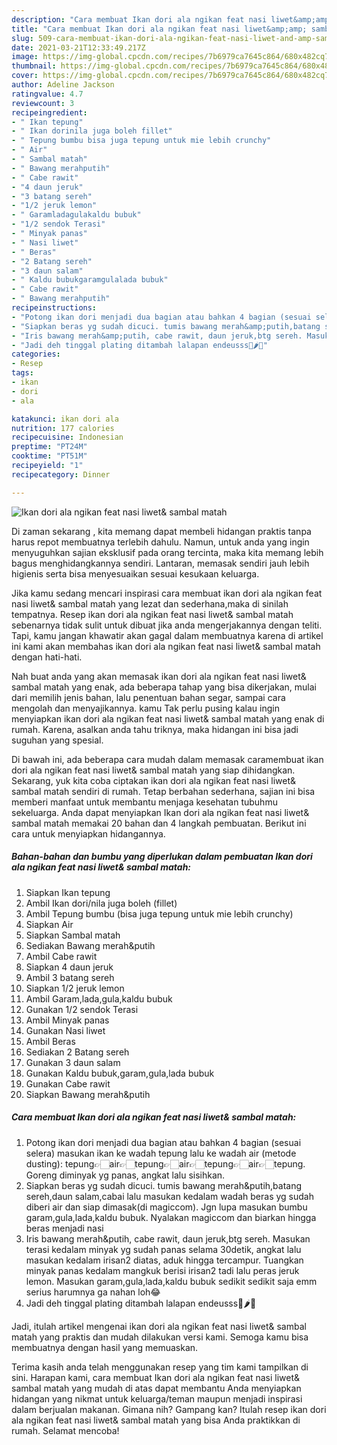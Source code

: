 ```yaml
---
description: "Cara membuat Ikan dori ala ngikan feat nasi liwet&amp;amp; sambal matah yang lezat Untuk Jualan"
title: "Cara membuat Ikan dori ala ngikan feat nasi liwet&amp;amp; sambal matah yang lezat Untuk Jualan"
slug: 509-cara-membuat-ikan-dori-ala-ngikan-feat-nasi-liwet-and-amp-sambal-matah-yang-lezat-untuk-jualan
date: 2021-03-21T12:33:49.217Z
image: https://img-global.cpcdn.com/recipes/7b6979ca7645c864/680x482cq70/ikan-dori-ala-ngikan-feat-nasi-liwet-sambal-matah-foto-resep-utama.jpg
thumbnail: https://img-global.cpcdn.com/recipes/7b6979ca7645c864/680x482cq70/ikan-dori-ala-ngikan-feat-nasi-liwet-sambal-matah-foto-resep-utama.jpg
cover: https://img-global.cpcdn.com/recipes/7b6979ca7645c864/680x482cq70/ikan-dori-ala-ngikan-feat-nasi-liwet-sambal-matah-foto-resep-utama.jpg
author: Adeline Jackson
ratingvalue: 4.7
reviewcount: 3
recipeingredient:
- " Ikan tepung"
- " Ikan dorinila juga boleh fillet"
- " Tepung bumbu bisa juga tepung untuk mie lebih crunchy"
- " Air"
- " Sambal matah"
- " Bawang merahputih"
- " Cabe rawit"
- "4 daun jeruk"
- "3 batang sereh"
- "1/2 jeruk lemon"
- " Garamladagulakaldu bubuk"
- "1/2 sendok Terasi"
- " Minyak panas"
- " Nasi liwet"
- " Beras"
- "2 Batang sereh"
- "3 daun salam"
- " Kaldu bubukgaramgulalada bubuk"
- " Cabe rawit"
- " Bawang merahputih"
recipeinstructions:
- "Potong ikan dori menjadi dua bagian atau bahkan 4 bagian (sesuai selera) masukan ikan ke wadah tepung lalu ke wadah air (metode dusting): tepung👉🏻air👉🏻tepung👉🏻air👉🏻tepung👉🏻air👉🏻tepung. Goreng diminyak yg panas, angkat lalu sisihkan."
- "Siapkan beras yg sudah dicuci. tumis bawang merah&amp;putih,batang sereh,daun salam,cabai lalu masukan kedalam wadah beras yg sudah diberi air dan siap dimasak(di magiccom). Jgn lupa masukan bumbu garam,gula,lada,kaldu bubuk. Nyalakan magiccom dan biarkan hingga beras menjadi nasi"
- "Iris bawang merah&amp;putih, cabe rawit, daun jeruk,btg sereh. Masukan terasi kedalam minyak yg sudah panas selama 30detik, angkat lalu masukan kedalam irisan2 diatas, aduk hingga tercampur. Tuangkan minyak panas kedalam mangkuk berisi irisan2 tadi lalu peras jeruk lemon. Masukan garam,gula,lada,kaldu bubuk sedikit sedikit saja emm serius harumnya ga nahan loh😂"
- "Jadi deh tinggal plating ditambah lalapan endeusss🤭🌶💋"
categories:
- Resep
tags:
- ikan
- dori
- ala

katakunci: ikan dori ala 
nutrition: 177 calories
recipecuisine: Indonesian
preptime: "PT24M"
cooktime: "PT51M"
recipeyield: "1"
recipecategory: Dinner

---
```



![Ikan dori ala ngikan feat nasi liwet&amp; sambal matah](https://img-global.cpcdn.com/recipes/7b6979ca7645c864/680x482cq70/ikan-dori-ala-ngikan-feat-nasi-liwet-sambal-matah-foto-resep-utama.jpg)

Di zaman  sekarang , kita memang dapat membeli hidangan praktis tanpa harus repot membuatnya terlebih dahulu. Namun, untuk anda yang ingin menyuguhkan sajian eksklusif pada orang tercinta, maka kita memang lebih bagus menghidangkannya sendiri. Lantaran, memasak sendiri jauh lebih higienis serta bisa menyesuaikan sesuai kesukaan keluarga.

Jika kamu sedang mencari inspirasi cara membuat ikan dori ala ngikan feat nasi liwet&amp; sambal matah yang lezat dan sederhana,maka di sinilah tempatnya. Resep ikan dori ala ngikan feat nasi liwet&amp; sambal matah  sebenarnya tidak sulit untuk dibuat jika anda mengerjakannya dengan teliti. Tapi, kamu jangan khawatir akan gagal dalam membuatnya 
karena di artikel ini kami akan membahas ikan dori ala ngikan feat nasi liwet&amp; sambal matah dengan hati-hati.  



Nah buat anda yang akan memasak ikan dori ala ngikan feat nasi liwet&amp; sambal matah yang enak, ada beberapa tahap yang bisa dikerjakan, mulai dari memilih jenis bahan, lalu penentuan bahan segar, sampai cara mengolah dan menyajikannya. kamu Tak perlu pusing kalau ingin menyiapkan ikan dori ala ngikan feat nasi liwet&amp; sambal matah yang enak di rumah. Karena, asalkan anda  tahu triknya, maka hidangan ini bisa jadi suguhan yang spesial.

Di bawah ini, ada beberapa cara mudah dalam memasak caramembuat ikan dori ala ngikan feat nasi liwet&amp; sambal matah yang siap dihidangkan. Sekarang, yuk kita coba ciptakan ikan dori ala ngikan feat nasi liwet&amp; sambal matah sendiri di rumah. Tetap berbahan sederhana, sajian ini bisa memberi manfaat untuk membantu menjaga kesehatan tubuhmu sekeluarga. Anda dapat menyiapkan Ikan dori ala ngikan feat nasi liwet&amp; sambal matah memakai 20 bahan dan 4 langkah pembuatan. Berikut ini cara untuk menyiapkan hidangannya.

<!--inarticleads1-->

##### Bahan-bahan dan bumbu yang diperlukan dalam pembuatan Ikan dori ala ngikan feat nasi liwet&amp; sambal matah:

1. Siapkan  Ikan tepung
1. Ambil  Ikan dori/nila juga boleh (fillet)
1. Ambil  Tepung bumbu (bisa juga tepung untuk mie lebih crunchy)
1. Siapkan  Air
1. Siapkan  Sambal matah
1. Sediakan  Bawang merah&amp;putih
1. Ambil  Cabe rawit
1. Siapkan 4 daun jeruk
1. Ambil 3 batang sereh
1. Siapkan 1/2 jeruk lemon
1. Ambil  Garam,lada,gula,kaldu bubuk
1. Gunakan 1/2 sendok Terasi
1. Ambil  Minyak panas
1. Gunakan  Nasi liwet
1. Ambil  Beras
1. Sediakan 2 Batang sereh
1. Gunakan 3 daun salam
1. Gunakan  Kaldu bubuk,garam,gula,lada bubuk
1. Gunakan  Cabe rawit
1. Siapkan  Bawang merah&amp;putih




<!--inarticleads2-->

##### Cara membuat Ikan dori ala ngikan feat nasi liwet&amp; sambal matah:

1. Potong ikan dori menjadi dua bagian atau bahkan 4 bagian (sesuai selera) masukan ikan ke wadah tepung lalu ke wadah air (metode dusting): tepung👉🏻air👉🏻tepung👉🏻air👉🏻tepung👉🏻air👉🏻tepung. Goreng diminyak yg panas, angkat lalu sisihkan.
1. Siapkan beras yg sudah dicuci. tumis bawang merah&amp;putih,batang sereh,daun salam,cabai lalu masukan kedalam wadah beras yg sudah diberi air dan siap dimasak(di magiccom). Jgn lupa masukan bumbu garam,gula,lada,kaldu bubuk. Nyalakan magiccom dan biarkan hingga beras menjadi nasi
1. Iris bawang merah&amp;putih, cabe rawit, daun jeruk,btg sereh. Masukan terasi kedalam minyak yg sudah panas selama 30detik, angkat lalu masukan kedalam irisan2 diatas, aduk hingga tercampur. Tuangkan minyak panas kedalam mangkuk berisi irisan2 tadi lalu peras jeruk lemon. Masukan garam,gula,lada,kaldu bubuk sedikit sedikit saja emm serius harumnya ga nahan loh😂
1. Jadi deh tinggal plating ditambah lalapan endeusss🤭🌶💋




Jadi, itulah artikel mengenai  ikan dori ala ngikan feat nasi liwet&amp; sambal matah  yang praktis dan mudah dilakukan versi kami. Semoga kamu bisa membuatnya dengan hasil yang memuaskan. 

Terima kasih anda telah menggunakan resep yang tim kami tampilkan di sini. Harapan kami, cara membuat  Ikan dori ala ngikan feat nasi liwet&amp; sambal matah yang mudah di atas dapat membantu Anda menyiapkan hidangan yang nikmat untuk keluarga/teman maupun menjadi inspirasi dalam berjualan makanan. Gimana nih? Gampang kan? Itulah resep ikan dori ala ngikan feat nasi liwet&amp; sambal matah yang bisa Anda praktikkan di rumah. Selamat mencoba!

